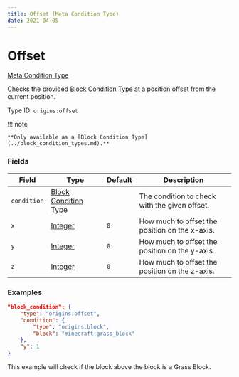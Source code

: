 ```yaml
---
title: Offset (Meta Condition Type)
date: 2021-04-05
---
```


# Offset

[Meta Condition Type](../meta_condition_types.md)

Checks the provided [Block Condition Type](../block_condition_types.md) at a position offset from the current position.

Type ID: `origins:offset`

!!! note

    **Only available as a [Block Condition Type](../block_condition_types.md).**


### Fields

Field  | Type | Default | Description
-------|------|---------|-------------
`condition` | [Block Condition Type](../block_condition_types.md) | | The condition to check with the given offset.
`x` | [Integer](../data_types/integer.md) | `0` |  How much to offset the position on the x-axis.
`y` | [Integer](../data_types/integer.md) | `0` |  How much to offset the position on the y-axis.
`z` | [Integer](../data_types/integer.md) | `0` |  How much to offset the position on the z-axis.


### Examples

```json
"block_condition": {
    "type": "origins:offset",
    "condition": {
        "type": "origins:block",
        "block": "minecraft:grass_block"
    },
    "y": 1
}
```

This example will check if the block above the block is a Grass Block.
